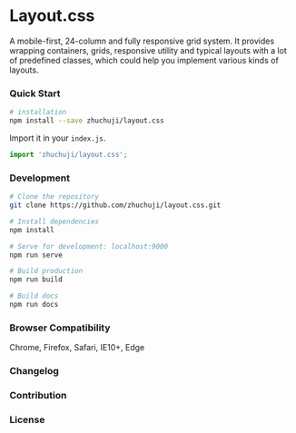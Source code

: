 # Layout.css
A mobile-first, 24-column and fully responsive grid system. It provides wrapping containers, grids, responsive utility and typical layouts with a lot of predefined classes, which could help you implement various kinds of layouts.

### Quick Start

```bash
# installation
npm install --save zhuchuji/layout.css
```

Import it in your `index.js`.

```javascript
import 'zhuchuji/layout.css';
```

### Development

```bash
# Clone the repository
git clone https://github.com/zhuchuji/layout.css.git

# Install dependencies
npm install

# Serve for development: localhost:9000
npm run serve

# Build production
npm run build

# Build docs
npm run docs
```

### Browser Compatibility
Chrome, Firefox, Safari, IE10+, Edge

### Changelog

### Contribution

### License
